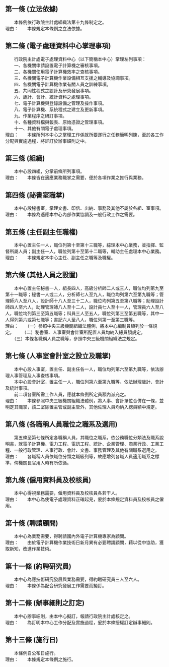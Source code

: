 第一條 (立法依據)
-----------------
　　本條例依行政院主計處組織法第十九條制定之。  
理由：　　本條規定本條例之立法依據。

第二條 (電子處理資料中心掌理事項)
---------------------------------
　　行政院主計處電子處理資料中心（以下簡稱本中心）掌理左列事項：  
　　一、各機關申請設置電子計算機之審核事項。  
　　二、各機關使用電子計算機效率之查核事項。  
　　三、各機關電子計算機作業設備相互支援之輔導及協調事項。  
　　四、各機關電子計算機作業有關人員之訓練事項。  
　　五、共同性程式之設計及研究發展事項。  
　　六、歲計、會計、統計資料之處理事項。  
　　七、電子計算機與登錄設備之管理及操作事項。  
　　八、電子計算機、系統程式之建立及更新事項。  
　　九、作業程序之研訂事項。  
　　十、各種資料檔與報表、原始憑證之管理事項。  
　　十一、其他有關電子處理事項。  
理由：　　本條所列本中心之掌理工作係就所要遂行之任務簡明列陳，至於各工作分配與實施過程，將詳訂於辦事細則之中。

第三條 (組織)
-------------
　　本中心設四組，分掌前條所列事項。  
理由：　　本條皆在適應業務職掌之需要，便於各項作業之推行與業務。

第四條 (祕書室職掌)
-------------------
　　本中心設秘書室，掌理文書、印信、出納、事務及其他不屬於各組、室事項。  
理由：　　本條為適應本中心內部作業協調及一般行政工作之需要。

第五條 (主任副主任職權)
-----------------------
　　本中心置主任一人，職位列第十至第十三職等，綜理本中心業務，並指揮、監督所屬人員；副主任一人，職位列第十至第十二職等，輔助主任處理本中心業務。  
理由：　　本條規定本中心主任、副主任之職等及職權。

第六條 (其他人員之設置)
-----------------------
　　本中心置主任秘書一人，組長四人，高級分析師二人或三人，職位均列第九至第十一職等；秘書一人或二人，分析師七人至九人，職位均列第六至第九職等；管理師六人至八人，設計師十八人至三十二人，職位均列第五至第八職等；助理設計師四人至六人，助理管理師八人至十二人，設計員七人至十一人，管理員六人至八人，職位均列第三至第五職等；科員三人至五人，職位列第三至第五職等，其中一人得列第六或第七職等；書記六人至八人，職位列第一至第三職等。  
理由：　　（一）參照中央三級機關組織法體例，將本中心編制員額列於一條規定。
　　（二）秘書室、人事室與會計室所配置人員均納入總員額規定。
　　（三）本條各職稱人員之職等，參照中央三級機關組織法之規定。

第七條 (人事室會計室之設立及職掌)
---------------------------------
　　本中心設人事室，置主任、副主任各一人，職位均列第六至第九職等，依法辦理人事管理及人事查核事項。  
　　本中心設會計室，置主任一人，職位列第六至第九職等，依法辦理歲計、會計及統計事項。  
　　前二項各室所需工作人員，應就本條例所定員額內派充之。  
理由：　　本條參照中央三級機關組織法體例，將人事、會計單位合併在一條，並明定其職掌，該二室除置主管或副主管外，其他佐理人員均納入總員額中規定。

第八條 (各職稱人員職位之職系及選用)
-----------------------------------
　　第五條至第七條所定各職稱人員，其職位之職系，依公務職位分類法及職系說明書，就電子計算機、電力工程、電訊工程、統計、企業管理、商業行政、工業工程、一般行政管理、人事行政、會計、文書、事務管理及其他有關職系選用之。  
理由：　　各職稱人員依職位分類之職級列等，故應增列各職人員適用職系之標準，俾機關長官用人時有所依循。

第九條 (僱用資料員及校核員)
---------------------------
　　本中心得視業務需要，僱用資料員及校核員各若干人。  
理由：　　本中心為使電子處理資料正確起見，爰於本條規定資料員及校核員之僱用。

第十條 (聘請顧問)
-----------------
　　本中心為業務需要，得聘請國內外電子計算機專家為顧問。  
理由：　　由於電子計算機作業技術日新月異有必要聘請顧問，藉以從中協助，獲取新知，改進作業技術。

第十一條 (約聘研究員)
---------------------
　　本中心為應技術研究發展與業務需要，得約聘研究員三人至六人。  
理由：　　本條係為配合研究發展工作需要而擬訂。

第十二條 (辦事細則之訂定)
-------------------------
　　本中心辦事細則，由本中心擬訂，報請行政院主計處核定之。  
理由：　　為訂明本中心工作分配及實施過程，爰於本條授權訂定辦事細則。

第十三條 (施行日)
-----------------
　　本條例自公布日施行。  
理由：　　本條規定本條例之施行。